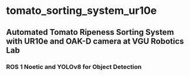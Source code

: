 # tomato_sorting_system_ur10e
## Automated Tomato Ripeness Sorting System with UR10e and OAK-D camera at VGU Robotics Lab
### ROS 1 Noetic and YOLOv8 for Object Detection
